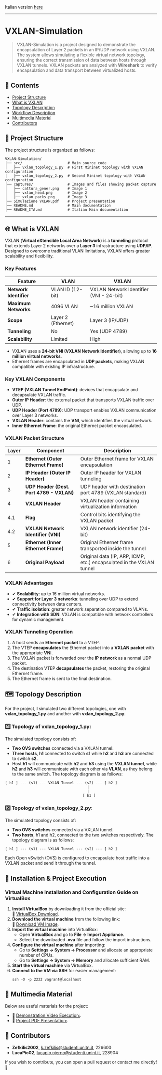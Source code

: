 Italian version [here](README_ITA.md)

---

# VXLAN-Simulation
> VXLAN-Simulation is a project designed to demonstrate the encapsulation of Layer 2 packets in an IP/UDP network using VXLAN.
> The system allows simulating a flexible virtual network topology, ensuring the correct transmission of data between hosts through VXLAN tunnels.
> VXLAN packets are analyzed with **Wireshark** to verify encapsulation and data transport between virtualized hosts.
## 📌 Contents
- [Project Structure](#project-structure)
- [What is VXLAN](#what-is-vxlan)
- [Topology Description](#topology-description)
- [Workflow Description](#workflow-description)
- [Multimedia Material](#multimedia-material)
- [Contributors](#contributors)

## 📁 Project Structure
The project structure is organized as follows:
```
VXLAN-Simulation/
│── src/                     # Main source code
│   ├── vxlan_topology_1.py  # First Mininet topology with VXLAN configuration
│   ├── vxlan_topology_2.py  # Second Mininet topology with VXLAN configuration
│── captures/                # Images and files showing packet capture
│   ├── cattura_gener.png    # Image 1
│   ├── vxlan_head.png       # Image 2
│   ├── vxlan_packs.png      # Image 3
│── Simulazione VXLAN.pdf    # Project presentation
│── README.md                # Main documentation
│── README_ITA.md            # Italian Main documentation
```
---
## 🌐 What is VXLAN
VXLAN (**Virtual eXtensible Local Area Network**) is a **tunneling** protocol that extends Layer 2 networks over a **Layer 3** infrastructure using **UDP/IP**. Designed to overcome traditional VLAN limitations, VXLAN offers greater scalability and flexibility.
### **Key Features**
| Feature                   | VLAN               | VXLAN                                   |
|-------------------------- |------------------ |--------------------------------------- |
| **Network Identifier**    | VLAN ID (12-bit)  | VXLAN Network Identifier (VNI - 24-bit) |
| **Maximum Networks**      | 4096 VLAN         | ~16 million VXLAN                     |
| **Scope**                 | Layer 2 (Ethernet)| Layer 3 (IP/UDP)                      |
| **Tunneling**             | No                | Yes (UDP 4789)                        |
| **Scalability**           | Limited           | High                                  |
- VXLAN uses a **24-bit VNI (VXLAN Network Identifier)**, allowing up to **16 million virtual networks**.
- Ethernet frames are encapsulated in **UDP packets**, making VXLAN compatible with existing IP infrastructure.
### **Key VXLAN Components**
- **VTEP (VXLAN Tunnel EndPoint)**: devices that encapsulate and decapsulate VXLAN traffic.
- **Outer IP Header**: the external packet that transports VXLAN traffic over UDP.
- **UDP Header (Port 4789)**: UDP transport enables VXLAN communication over Layer 3 networks.
- **VXLAN Header**: contains the **VNI**, which identifies the virtual network.
- **Inner Ethernet Frame**: the original Ethernet packet encapsulated.
### **VXLAN Packet Structure**
| **Layer** | **Component** | **Description** |
|----------|--------------|----------------|
| 1        | **Ethernet (Outer Ethernet Frame)** | Outer Ethernet frame for VXLAN encapsulation |
| 2        | **IP Header (Outer IP Header)** | Outer IP header for VXLAN tunneling |
| 3        | **UDP Header (Dest. Port 4789 - VXLAN)** | UDP header with destination port 4789 (VXLAN standard) |
| 4        | **VXLAN Header** | VXLAN header containing virtualization information |
| 4.1      | **Flag** | Control bits identifying the VXLAN packet |
| 4.2      | **VXLAN Network Identifier (VNI)** | VXLAN network identifier (24-bit) |
| 5        | **Ethernet (Inner Ethernet Frame)** | Original Ethernet frame transported inside the tunnel |
| 6        | **Original Payload** | Original data (IP, ARP, ICMP, etc.) encapsulated in the VXLAN tunnel |
### **VXLAN Advantages**
- ✔ **Scalability**: up to 16 million virtual networks.
- ✔ **Support for Layer 3 networks**: tunneling over UDP to extend connectivity between data centers.
- ✔ **Traffic isolation**: greater network separation compared to VLANs.
- ✔ **Integration with SDN**: VXLAN is compatible with network controllers for dynamic management.
### **VXLAN Tunneling Operation**
1. A host sends an **Ethernet packet** to a VTEP.
2. The VTEP **encapsulates** the Ethernet packet into a **VXLAN packet** with the appropriate **VNI**.
3. The VXLAN packet is forwarded over the **IP network** as a normal UDP packet.
4. The destination VTEP **decapsulates** the packet, restoring the original Ethernet frame.
5. The Ethernet frame is sent to the final destination.

## 🗺️ Topology Description
For the project, I simulated two different topologies, one with **vxlan_topology_1.py** and another with **vxlan_topology_2.py**.
### 1️⃣ Topology of **vxlan_topology_1.py**:
The simulated topology consists of:
- **Two OVS switches** connected via a VXLAN tunnel.
- **Three hosts**, **h1** connected to switch **s1** while **h2** and **h3** are connected to switch **s2**.
- Host **h1** will communicate with **h2** and **h3** using the **VXLAN tunnel**, while **h2** and **h3** will communicate with each other via **VLAN**, as they belong to the same switch.
The topology diagram is as follows:
```
[ h1 ] --- (s1) --- VXLAN Tunnel --- (s2) --- [ h2 ]
                                      |
                                      |
                                    [ h3 ]
```
### 2️⃣ Topology of **vxlan_topology_2.py**:
The simulated topology consists of:
- **Two OVS switches** connected via a VXLAN tunnel.
- **Two hosts**, h1 and h2, connected to the two switches respectively.
The topology diagram is as follows:
```
[ h1 ] --- (s1) --- VXLAN Tunnel --- (s2) --- [ h2 ]
```
Each Open vSwitch (OVS) is configured to encapsulate host traffic into a VXLAN packet and send it through the tunnel.

## 🚀 Installation & Project Execution
### **Virtual Machine Installation and Configuration Guide on VirtualBox**
1. **Install VirtualBox** by downloading it from the official site:  
   🔗 [VirtualBox Download](https://www.virtualbox.org/wiki/Downloads).
2. **Download the virtual machine** from the following link:  
   🔗 [Download VM Image](https://drive.google.com/drive/folders/1FP5Bx2DHp7oV57Ja38_x01ABiw3wK11M?usp=sharing).
3. **Import the virtual machine** into VirtualBox:  
   - Open **VirtualBox** and go to **File → Import Appliance**.
   - Select the downloaded **.ova** file and follow the import instructions.
4. **Configure the virtual machine** after importing:  
   - Go to **Settings → System → Processor** and allocate an appropriate number of CPUs.
   - Go to **Settings → System → Memory** and allocate sufficient RAM.
5. **Start the virtual machine** via VirtualBox.
6. **Connect to the VM via SSH** for easier management:
   ```
   ssh -X -p 2222 vagrant@localhost
   ```

## 📂 Multimedia Material
Below are useful materials for the project:
- 🔗 [Demonstration Video Execution:](https://www.youtube.com/watch?v=FdMMLcU9ET4&ab_channel=kostazefkilis).
- 🔗 [Project PDF Presentation:](link_del_pdf.com).
## 👥 Contributors
- **Zefkilis2002**, k.zefkilis@studenti.unitn.it, 226600
- **LucaPio02**, lucapio.pierno@studenti.unint.it, 228904

If you wish to contribute, you can open a pull request or contact me directly! 🚀

